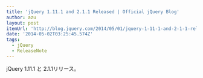 ```yaml
---
title: 'jQuery 1.11.1 and 2.1.1 Released | Official jQuery Blog'
author: azu
layout: post
itemUrl: 'http://blog.jquery.com/2014/05/01/jquery-1-11-1-and-2-1-1-released/'
date: '2014-05-02T03:25:45.574Z'
tags:
  - jQuery
  - ReleaseNote
---
```

jQuery 1.11.1 と 2.1.1リリース。

